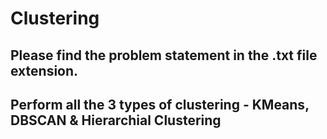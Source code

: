 # Clustering
## Please find the problem statement in the .txt file extension.
## Perform all the 3 types of clustering - KMeans, DBSCAN & Hierarchial Clustering
